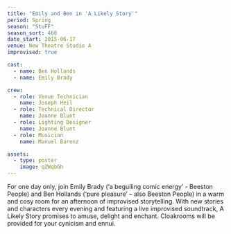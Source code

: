 ```yaml
---
title: "Emily and Ben in 'A Likely Story'"
period: Spring
season: "StuFF"
season_sort: 460
date_start: 2015-06-17
venue: New Theatre Studio A
improvised: true

cast:
  - name: Ben Hollands
  - name: Emily Brady

crew:
  - role: Venue Technician
    name: Joseph Heil
  - role: Technical Director
    name: Joanne Blunt
  - role: Lighting Designer
    name: Joanne Blunt
  - role: Musician
    name: Manuel Barenz

assets:
  - type: poster
    image: qZWqbGh
---
```


For one day only, join Emily Brady (‘a beguiling comic energy’ - Beeston People) and Ben Hollands (‘pure pleasure’ – also Beeston People) in a warm and cosy room for an afternoon of improvised storytelling. With new stories and characters every evening and featuring a live improvised soundtrack, A Likely Story promises to amuse, delight and enchant. Cloakrooms will be provided for your cynicism and ennui.
